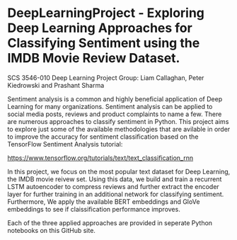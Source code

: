 # DeepLearningProject - Exploring Deep Learning Approaches for Classifying Sentiment using the IMDB Movie Review Dataset.

SCS 3546-010 Deep Learning Project
Group: Liam Callaghan, Peter Kiedrowski and Prashant Sharma

Sentiment analysis is a common and highly beneficial application of Deep Learning for many organizations. Sentiment analysis can be applied to social media posts, reviews and product complaints to name a few. There are numerous approaches to classify sentiment in Python. This project aims to explore just some of the available methodologies that are avilable in order to improve the accuracy for sentiment classification based on the TensorFlow Sentiment Analysis tutorial: 

https://www.tensorflow.org/tutorials/text/text_classification_rnn

In this project, we focus on the most popular text dataset for Deep Learning, the IMDB movie reivew set. Using this data, we build and train a recurrent LSTM autoencoder to compress reviews and further extract the encoder layer for further training in an additional network for classifying sentiment. Furthermore, We apply the available BERT embeddings and GloVe embeddings to see if claissification performance improves.

Each of the three applied approaches are provided in seperate Python notebooks on this GitHub site. 

